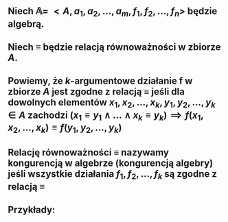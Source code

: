 ## Niech $\mathbb{A}=\:<A, a_1, a_2, ..., a_m,  f_1,  f_2, ..., f_n>$ będzie algebrą.
## Niech $\equiv$ będzie relacją równoważności w zbiorze $A$.
## Powiemy, że $k$-argumentowe działanie f w zbiorze $A$ jest **zgodne z relacją $\equiv$** jeśli  dla dowolnych elementów $x_1,x_2,...,x_k, y_1,y_2,...,y_k \in A$ zachodzi $(x_1 \equiv y_1 \wedge ... \wedge x_k \equiv y_k) \implies f(x_1,x_2,...,x_k) \equiv f(y_1,y_2,...,y_k)$
## Relację równoważności $\equiv$ nazywamy **kongurencją w algebrze** (**kongurencją algebry**) jeśli wszystkie działania $f_1, f_2, ..., f_k$ są zgodne z relacją $\equiv$

## **Przykłady**:
